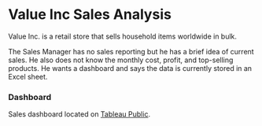 # Value Inc Sales Analysis
Value Inc. is a retail store that sells household items worldwide in bulk.

The Sales Manager has no sales reporting but he has a brief idea of current sales. He also does not know the monthly cost, profit, 
and top-selling products. He wants a dashboard and says the data is currently stored in an Excel sheet.

### Dashboard
Sales dashboard located on [Tableau Public](https://public.tableau.com/app/profile/malcomb.c.brown/viz/ValueIncSales_16986207314820/Dashboard1?publish=yes).
